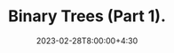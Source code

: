 ---
type: lecture
date: 2023-02-28T8:00:00+4:30
enddate: 2023-03-02T8:00:00+4:30
title: "Binary Trees (Part 1)." 
tldr: "Course Introduction and Logistics."
thumbnail: /static_files/presentations/introduction.jpeg
links:
    - url: /static_files/presentations/week8.pdf
      name: slides
---